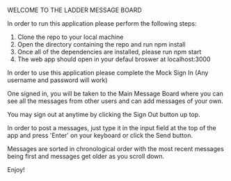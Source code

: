 WELCOME TO THE LADDER MESSAGE BOARD 

In order to run this application please perform the following steps:

1) Clone the repo to your local machine
2) Open the directory containing the repo and run npm install
3) Once all of the dependencies are installed, please run npm start
4) The web app should open in your defaul broswer at localhost:3000

In order to use this application please complete the Mock Sign In (Any username and password will work)

One signed in, you will be taken to the Main Message Board where you can see all the messages from
other users and can add messages of your own.

You may sign out at anytime by clicking the Sign Out button up top.

In order to post a messages, just type it in the input field at the top of the app and 
press 'Enter' on your keyboard or click the Send button.

Messages are sorted in chronological order with the most recent messages being first and messages
get older as you scroll down.

Enjoy!
